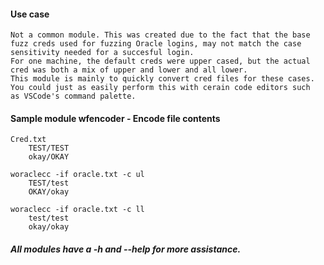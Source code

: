 #### Use case ####
    Not a common module. This was created due to the fact that the base
    fuzz creds used for fuzzing Oracle logins, may not match the case
    sensitivity needed for a succesful login.
    For one machine, the default creds were upper cased, but the actual
    cred was both a mix of upper and lower and all lower.
    This module is mainly to quickly convert cred files for these cases.
    You could just as easily perform this with cerain code editors such
    as VSCode's command palette.

#### Sample module wfencoder - Encode file contents ####
    Cred.txt
        TEST/TEST
        okay/OKAY

    woraclecc -if oracle.txt -c ul
        TEST/test
        OKAY/okay

    woraclecc -if oracle.txt -c ll
        test/test
        okay/okay

##### _All modules have a -h and --help for more assistance._ #####